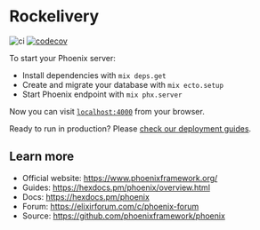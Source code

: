 # Rockelivery

![ci](https://github.com/griffan113/rockelivery/actions/workflows/elixir.yml/badge.svg)
[![codecov](https://codecov.io/gh/griffan113/rockelivery/branch/master/graph/badge.svg?token=NX5YKFGVU5)](https://codecov.io/gh/griffan113/rockelivery)

To start your Phoenix server:

  * Install dependencies with `mix deps.get`
  * Create and migrate your database with `mix ecto.setup`
  * Start Phoenix endpoint with `mix phx.server`

Now you can visit [`localhost:4000`](http://localhost:4000) from your browser.

Ready to run in production? Please [check our deployment guides](https://hexdocs.pm/phoenix/deployment.html).

## Learn more

  * Official website: https://www.phoenixframework.org/
  * Guides: https://hexdocs.pm/phoenix/overview.html
  * Docs: https://hexdocs.pm/phoenix
  * Forum: https://elixirforum.com/c/phoenix-forum
  * Source: https://github.com/phoenixframework/phoenix
